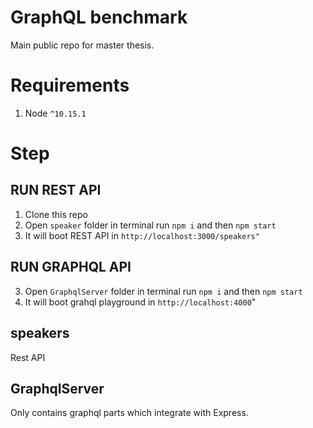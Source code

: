 # GraphQL benchmark

Main public repo for master thesis.

# Requirements

1. Node `^10.15.1`

# Step

## RUN REST API

1. Clone this repo
2. Open `speaker` folder in terminal run `npm i` and then `npm start`
3. It will boot REST API in `http://localhost:3000/speakers"`

## RUN GRAPHQL API

3. Open `GraphqlServer` folder in terminal run `npm i` and then `npm start`
4. It will boot grahql playground in `http://localhost:4000`"

## speakers

Rest API

## GraphqlServer

Only contains graphql parts which integrate with Express.
